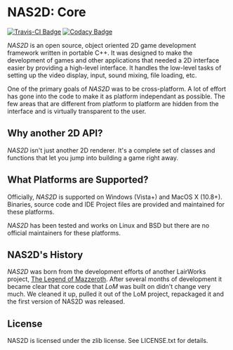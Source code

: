 # NAS2D: Core

[![Travis-CI Badge](https://travis-ci.org/lairworks/nas2d-core.svg?branch=master)](https://travis-ci.org/lairworks/nas2d-core/)  [![Codacy Badge](https://api.codacy.com/project/badge/Grade/bcf32f1b0a864f3ead9d45ae6099d07c)](https://www.codacy.com/app/ldicker83/nas2d-core)

*NAS2D* is an open source, object oriented 2D game development framework written in portable C++. It was designed to make the development of games and other applications that needed a 2D interface easier by providing a high-level interface. It handles the low-level tasks of setting up the video display, input, sound mixing, file loading, etc.

One of the primary goals of *NAS2D* was to be cross-platform. A lot of effort has gone into the code to make it as platform independant as possible. The few areas that are different from platform to platform are hidden from the interface and is virtually transparent to the user.

## Why another 2D API?

*NAS2D* isn't just another 2D renderer. It's a complete set of classes and functions that let you jump into building a game right away.

## What Platforms are Supported?

Officially, *NAS2D* is supported on Windows (Vista+) and MacOS X (10.8+). Binaries, source code and IDE Project files are provided and maintained for these platforms.

*NAS2D* has been tested and works on Linux and BSD but there are no official maintainers for these platforms.

## NAS2D's History

*NAS2D* was born from the development efforts of another LairWorks project, [The Legend of Mazzeroth](http://lom.lairworks.com). After several months of development it became clear that core code that *LoM* was built on didn't change very much. We cleaned it up, pulled it out of the LoM project, repackaged it and the first version of NAS2D was released.

## License

NAS2D  is licensed under the zlib license. See LICENSE.txt for details.
